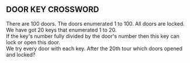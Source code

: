 ## DOOR KEY CROSSWORD  
There are 100 doors. The doors enumerated 1 to 100. All doors are locked.  
We have got 20 keys that enumerated 1 to 20.  
If the key's number fully divided by the door's number then this key can lock or open this door.  
We try every door with each key. After the 20th tour which doors opened and locked?

